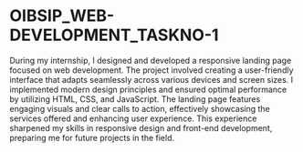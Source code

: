 # OIBSIP_WEB-DEVELOPMENT_TASKNO-1
During my internship, I designed and developed a responsive landing page focused on web development. The project involved creating a user-friendly interface that adapts seamlessly across various devices and screen sizes. I implemented modern design principles and ensured optimal performance by utilizing HTML, CSS, and JavaScript. The landing page features engaging visuals and clear calls to action, effectively showcasing the services offered and enhancing user experience. This experience sharpened my skills in responsive design and front-end development, preparing me for future projects in the field.
